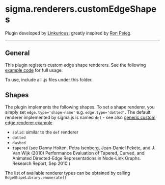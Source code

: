 sigma.renderers.customEdgeShapes
==================

Plugin developed by [Linkurious](https://github.com/Linkurious), greatly inspired by [Ron Peleg](https://github.com/rpeleg1970).

---
## General
This plugin registers custom edge shape renderers. See the following [example code](../../examples/plugin-customEdgeShapes.html) for full usage.

To use, include all .js files under this folder.

## Shapes
The plugin implements the following shapes. To set a shape renderer, you simply set `edge.type='shape-name'` e.g. `edge.type='dotted'`. The default renderer implemented by sigma.js is named `def` - see also [generic custom edge renderer example](../../examples/custom-edge-renderer.html)
  * `solid`: similar to the `def` renderer
  * `dotted`
  * `dashed`
  * `tapered` (see Danny Holten, Petra Isenberg, Jean-Daniel Fekete, and J. Van Wijk (2010) Performance Evaluation of Tapered, Curved, and Animated Directed-Edge Representations in Node-Link Graphs. Research Report, Sep 2010.)

The list of available renderer types can be obtained by calling `EdgeShapeLibrary.enumerate()`
